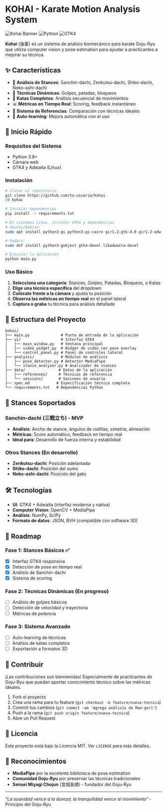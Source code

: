 # KOHAI - Karate Motion Analysis System

![Kohai Banner](https://img.shields.io/badge/Karate-Goju--Ryu-red) ![Python](https://img.shields.io/badge/Python-3.8+-blue) ![GTK4](https://img.shields.io/badge/UI-GTK4%2FAdwaita-green)

**Kohai** (後輩) es un sistema de análisis biomecánico para karate Goju-Ryu que utiliza computer vision y pose estimation para ayudar a practicantes a mejorar su técnica.

## ✨ Características

- 🧘 **Análisis de Stances**: Sanchin-dachi, Zenkutsu-dachi, Shiko-dachi, Neko-ashi-dachi
- 👊 **Técnicas Dinámicas**: Golpes, patadas, bloqueos
- 🥋 **Katas Completos**: Análisis secuencial de movimientos
- 📊 **Métricas en Tiempo Real**: Scoring, feedback instantáneo
- 🎯 **Sistema de Referencias**: Comparación con técnicas ideales
- 🧠 **Auto-learning**: Mejora automática con el uso

## 🚀 Inicio Rápido

### Requisitos del Sistema

- Python 3.8+
- Cámara web
- GTK4 y Adwaita (Linux)

### Instalación

```bash
# Clonar el repositorio
git clone https://github.com/tu-usuario/kohai
cd kohai

# Instalar dependencias
pip install -r requirements.txt

# En sistemas Linux, instalar GTK4 y dependencias
# Ubuntu/Debian:
sudo apt install python3-gi python3-gi-cairo gir1.2-gtk-4.0 gir1.2-adw-1

# Fedora:
sudo dnf install python3-gobject gtk4-devel libadwaita-devel

# Ejecutar la aplicación
python main.py
```

### Uso Básico

1. **Selecciona una categoría**: Stances, Golpes, Patadas, Bloqueos, o Katas
2. **Elige una técnica específica** del dropdown
3. **Colócate frente a la cámara** y ajusta tu posición
4. **Observa las métricas en tiempo real** en el panel lateral
5. **Captura o graba** tu técnica para análisis detallado

## 📁 Estructura del Proyecto

```
kohai/
├── main.py              # Punto de entrada de la aplicación
├── ui/                  # Interfaz GTK4
│   ├── main_window.py   # Ventana principal
│   ├── video_widget.py  # Widget de video con pose overlay
│   └── control_panel.py # Panel de controles lateral
├── analysis/            # Módulos de análisis
│   ├── pose_detector.py # Detector MediaPipe
│   └── stance_analyzer.py # Analizador de stances
├── data/               # Datos de la aplicación
│   ├── references/     # Técnicas de referencia
│   └── sessions/       # Sesiones de usuario
├── spec.md            # Especificación técnica completa
└── requirements.txt   # Dependencias Python
```

## 🥋 Stances Soportados

### Sanchin-dachi (三戦立ち) - MVP
- **Análisis**: Ancho de stance, ángulos de rodillas, simetría, alineación
- **Métricas**: Score automático, feedback en tiempo real
- **Ideal para**: Desarrollo de fuerza interna y estabilidad

### Otros Stances (En desarrollo)
- **Zenkutsu-dachi**: Posición adelantada
- **Shiko-dachi**: Posición del sumo
- **Neko-ashi-dachi**: Posición del gato

## 🛠️ Tecnologías

- **UI**: GTK4 + Adwaita (interfaz moderna y nativa)
- **Computer Vision**: OpenCV + MediaPipe
- **Análisis**: NumPy, SciPy
- **Formato de datos**: JSON, BVH (compatible con software 3D)

## 🎯 Roadmap

### Fase 1: Stances Básicos ✅
- [x] Interfaz GTK4 responsiva
- [x] Detección de pose en tiempo real
- [x] Análisis de Sanchin-dachi
- [x] Sistema de scoring

### Fase 2: Técnicas Dinámicas (En progreso)
- [ ] Análisis de golpes básicos
- [ ] Detección de velocidad y trayectoria
- [ ] Métricas de potencia

### Fase 3: Sistema Avanzado
- [ ] Auto-learning de técnicas
- [ ] Análisis de katas completos
- [ ] Exportación a formatos 3D

## 🤝 Contribuir

¡Las contribuciones son bienvenidas! Especialmente de practicantes de Goju-Ryu que puedan aportar conocimiento técnico sobre las métricas ideales.

1. Fork el proyecto
2. Crea una rama para tu feature (`git checkout -b feature/nueva-tecnica`)
3. Commit tus cambios (`git commit -am 'Agrega análisis de Mae-geri'`)
4. Push a la rama (`git push origin feature/nueva-tecnica`)
5. Abre un Pull Request

## 📄 Licencia

Este proyecto está bajo la Licencia MIT. Ver `LICENSE` para más detalles.

## 🙏 Reconocimientos

- **MediaPipe** por la excelente biblioteca de pose estimation
- **Comunidad Goju-Ryu** por preservar las técnicas tradicionales
- **Sensei Miyagi Chojun** (宮城長順) - fundador del Goju-Ryu

---

*"La suavidad vence a la dureza, la tranquilidad vence al movimiento"* - Principio del Goju-Ryu